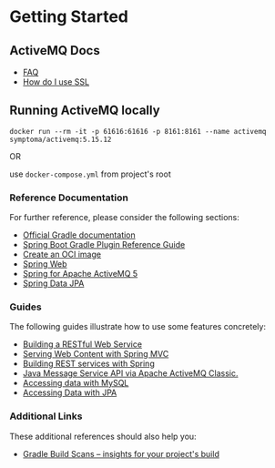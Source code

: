 # Getting Started

## ActiveMQ Docs

* [FAQ](https://activemq.apache.org/faq)
* [How do I use SSL](https://activemq.apache.org/how-do-i-use-ssl)

## Running ActiveMQ locally

`docker run --rm -it -p 61616:61616 -p 8161:8161 --name activemq symptoma/activemq:5.15.12`

OR

use `docker-compose.yml` from project's root

### Reference Documentation
For further reference, please consider the following sections:

* [Official Gradle documentation](https://docs.gradle.org)
* [Spring Boot Gradle Plugin Reference Guide](https://docs.spring.io/spring-boot/docs/2.7.8/gradle-plugin/reference/html/)
* [Create an OCI image](https://docs.spring.io/spring-boot/docs/2.7.8/gradle-plugin/reference/html/#build-image)
* [Spring Web](https://docs.spring.io/spring-boot/docs/2.7.8/reference/htmlsingle/#web)
* [Spring for Apache ActiveMQ 5](https://docs.spring.io/spring-boot/docs/2.7.8/reference/htmlsingle/#messaging.jms.activemq)
* [Spring Data JPA](https://docs.spring.io/spring-boot/docs/2.7.8/reference/htmlsingle/#data.sql.jpa-and-spring-data)

### Guides
The following guides illustrate how to use some features concretely:

* [Building a RESTful Web Service](https://spring.io/guides/gs/rest-service/)
* [Serving Web Content with Spring MVC](https://spring.io/guides/gs/serving-web-content/)
* [Building REST services with Spring](https://spring.io/guides/tutorials/rest/)
* [Java Message Service API via Apache ActiveMQ Classic.](https://spring.io/guides/gs/messaging-jms/)
* [Accessing data with MySQL](https://spring.io/guides/gs/accessing-data-mysql/)
* [Accessing Data with JPA](https://spring.io/guides/gs/accessing-data-jpa/)

### Additional Links
These additional references should also help you:

* [Gradle Build Scans – insights for your project's build](https://scans.gradle.com#gradle)

